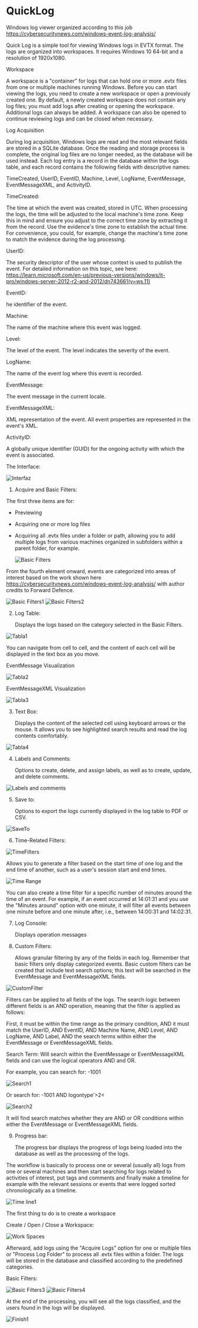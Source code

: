 # QuickLog
Windows log viewer organized according to this job https://cybersecuritynews.com/windows-event-log-analysis/

Quick Log is a simple tool for viewing Windows logs in EVTX format. The logs are organized into workspaces. It requires Windows 10 64-bit and a resolution of 1920x1080.

Workspace

A workspace is a "container" for logs that can hold one or more .evtx files from one or multiple machines running Windows. Before you can start viewing the logs, you need 
to create a new workspace or open a previously created one. By default, a newly created workspace does not contain any log files; you must add logs after creating or opening 
the workspace. Additional logs can always be added. A workspace can also be opened to continue reviewing logs and can be closed when necessary.

Log Acquisition

During log acquisition, Windows logs are read and the most relevant fields are stored in a SQLite database. Once the reading and storage process is complete, the original 
log files are no longer needed, as the database will be used instead. Each log entry is a record in the database within the logs table, and each record contains the 
following fields with descriptive names:

TimeCreated, UserID, EventID, Machine, Level, LogName, EventMessage, EventMessageXML, and ActivityID.

TimeCreated:

The time at which the event was created, stored in UTC. When processing the logs, the time will be adjusted to the local machine's time zone. Keep this in mind and ensure 
you adjust to the correct time zone by extracting it from the record. Use the evidence's time zone to establish the actual time. For convenience, you could, for example, 
change the machine's time zone to match the evidence during the log processing.

UserID: 

The security descriptor of the user whose context is used to publish the event. For detailed information on this topic, see here:
https://learn.microsoft.com/en-us/previous-versions/windows/it-pro/windows-server-2012-r2-and-2012/dn743661(v=ws.11)

EventID: 

he identifier of the event.

Machine: 

The name of the machine where this event was logged.

Level:

The level of the event. The level indicates the severity of the event.

LogName: 

The name of the event log where this event is recorded.

EventMessage: 

The event message in the current locale.

EventMessageXML: 

XML representation of the event. All event properties are represented in the event's XML.

ActivityID: 

A globally unique identifier (GUID) for the ongoing activity with which the event is associated.


The Interface:


![Interfaz](https://github.com/gustavoparedes/QuickLog/assets/61228478/c2bec1e0-254a-44b4-9fe3-163e60e94938)

1. Acquire and Basic Filters:

   
The first three items are for:

- Previewing
- Acquiring one or more log files
- Acquiring all .evtx files under a folder or path, allowing you to add multiple logs from various machines organized in subfolders within a parent folder, for example.

  ![Basic Filters](https://github.com/gustavoparedes/QuickLog/assets/61228478/3cb35628-7da3-4189-98fd-27b4a405e85d)

From the fourth element onward, events are categorized into areas of interest based on the work 
shown here https://cybersecuritynews.com/windows-event-log-analysis/  with author credits to Forward Defence.

![Basic Filters1](https://github.com/gustavoparedes/QuickLog/assets/61228478/92e4ae0f-6f00-449d-86af-9017ac03bfb9)
![Basic Filters2](https://github.com/gustavoparedes/QuickLog/assets/61228478/6a929ce0-ad10-4ab7-a1b2-6d6dfee3c1af)





2. Log Table:

   Displays the logs based on the category selected in the Basic Filters.

![Tabla1](https://github.com/gustavoparedes/QuickLog/assets/61228478/a947b4bd-3c81-40ed-a756-6c757dc6609c)

You can navigate from cell to cell, and the content of each cell will be displayed in the text box as you move.

EventMessage Visualization

![Tabla2](https://github.com/gustavoparedes/QuickLog/assets/61228478/1f31e4f9-57f0-4b17-9d04-e6314e40a9b7)

EventMessageXML Visualization

![Tabla3](https://github.com/gustavoparedes/QuickLog/assets/61228478/d7a79259-4931-4b17-8dc9-5376a5c565ba)


3. Text Box:

   Displays the content of the selected cell using keyboard arrows or the mouse.
   It allows you to see highlighted search results and read the log contents comfortably.

   
![Tabla4](https://github.com/gustavoparedes/QuickLog/assets/61228478/873c2d83-3b91-4a2e-8d88-00061a5e8c5d)



4. Labels and Comments:

   Options to create, delete, and assign labels, as well as to create, update, and delete comments.

![Labels and comments](https://github.com/gustavoparedes/QuickLog/assets/61228478/d3ef32fc-600c-42f7-81a3-238cf8f2a3ab)


5. Save to:

   Options to export the logs currently displayed in the log table to PDF or CSV.

![SaveTo](https://github.com/gustavoparedes/QuickLog/assets/61228478/48892f2d-f599-4d7f-b28f-b57f8b738148)


6. Time-Related Filters:

![TimeFilters](https://github.com/gustavoparedes/QuickLog/assets/61228478/a99c0939-c0e4-4b64-968d-9ec532fdb755)


   Allows you to generate a filter based on the start time of one log and the end time of another,
   such as a user's session start and end times.
   

![Time Range](https://github.com/gustavoparedes/QuickLog/assets/61228478/6b2ef126-1b13-4fca-9755-74619f9ae6c7)


   You can also create a time filter for a specific number of minutes around
   the time of an event. For example, if an event occurred at 14:01:31 and you use the "Minutes around" option with one minute,
   it will filter all events between one minute before and one minute after, i.e., between 14:00:31 and 14:02:31.



7. Log Console:

   Displays operation messages


8. Custom Filters:

   Allows granular filtering by any of the fields in each log. Remember that basic filters only display categorized events.
   Basic custom filters can be created that include text search options; this text will be searched in the EventMessage and EventMessageXML fields.

![CustomFilter](https://github.com/gustavoparedes/QuickLog/assets/61228478/2fc087d0-5a5b-4c53-834c-0ed10be8b9ce)

   Filters can be applied to all fields of the logs. The search logic between different fields is an AND operation, meaning that the filter is applied as follows:

First, it must be within the time range as the primary condition, AND it must match the UserID, AND EventID, AND Machine Name, AND Level, AND LogName, AND Label, 
AND the search terms within either the EventMessage or EventMessageXML fields.

Search Term: Will search within the EventMessage or EventMessageXML fields and can use the logical operators AND and OR.

For example, you can search for: -1001

![Search1](https://github.com/gustavoparedes/QuickLog/assets/61228478/4e918d94-a504-4cd5-b3f2-8c3c9b9c8618)

Or search for: -1001 AND logontype'>2<

![Search2](https://github.com/gustavoparedes/QuickLog/assets/61228478/30698eb3-4a62-4620-8aa5-1b8a7ddcbeb9)


It will find search matches whether they are AND or OR conditions within either the EventMessage or EventMessageXML fields.

9. Progress bar:

   The progress bar displays the progress of logs being loaded into the database as well as the processing of the logs.








The workflow is basically to process one or several (usually all) logs from one or several machines and then start searching 
for logs related to activities of interest, put tags and comments and finally make a timeline for example with the relevant 
sessions or events that were logged sorted chronologically as a timeline.


![Time line1](https://github.com/gustavoparedes/QuickLog/assets/61228478/d68134d1-a69a-4c2c-95ba-ceae46f6b200)



The first thing to do is to create a workspace



Create / Open / Close a Workspace:

![Work Spaces](https://github.com/gustavoparedes/QuickLog/assets/61228478/1f3b0da8-bea2-4ee2-9b18-7d947ec7f59c)



Afterward, add logs using the "Acquire Logs" option for one or multiple files or "Process Log Folder" to process all .evtx files within a folder.
The logs will be stored in the database and classified according to the predefined categories.



Basic Filters:


![Basic Filters3](https://github.com/gustavoparedes/QuickLog/assets/61228478/ea292296-9407-4188-8f0d-e96d53af7b08)
![Basic Filters4](https://github.com/gustavoparedes/QuickLog/assets/61228478/affe8b14-62a3-480d-b86a-0bcea6698e0b)

At the end of the processing, you will see all the logs classified, and the users found in the logs will be displayed.

![Finish1](https://github.com/gustavoparedes/QuickLog/assets/61228478/aab04536-60c5-4f0f-a90e-fcceeb8bfd60)



